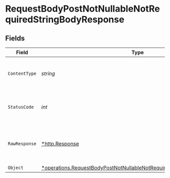 # RequestBodyPostNotNullableNotRequiredStringBodyResponse


## Fields

| Field                                                                                                                                                                    | Type                                                                                                                                                                     | Required                                                                                                                                                                 | Description                                                                                                                                                              |
| ------------------------------------------------------------------------------------------------------------------------------------------------------------------------ | ------------------------------------------------------------------------------------------------------------------------------------------------------------------------ | ------------------------------------------------------------------------------------------------------------------------------------------------------------------------ | ------------------------------------------------------------------------------------------------------------------------------------------------------------------------ |
| `ContentType`                                                                                                                                                            | *string*                                                                                                                                                                 | :heavy_check_mark:                                                                                                                                                       | HTTP response content type for this operation                                                                                                                            |
| `StatusCode`                                                                                                                                                             | *int*                                                                                                                                                                    | :heavy_check_mark:                                                                                                                                                       | HTTP response status code for this operation                                                                                                                             |
| `RawResponse`                                                                                                                                                            | [*http.Response](https://pkg.go.dev/net/http#Response)                                                                                                                   | :heavy_minus_sign:                                                                                                                                                       | Raw HTTP response; suitable for custom response parsing                                                                                                                  |
| `Object`                                                                                                                                                                 | [*operations.RequestBodyPostNotNullableNotRequiredStringBodyResponseBody](../../../pkg/models/operations/requestbodypostnotnullablenotrequiredstringbodyresponsebody.md) | :heavy_minus_sign:                                                                                                                                                       | OK                                                                                                                                                                       |